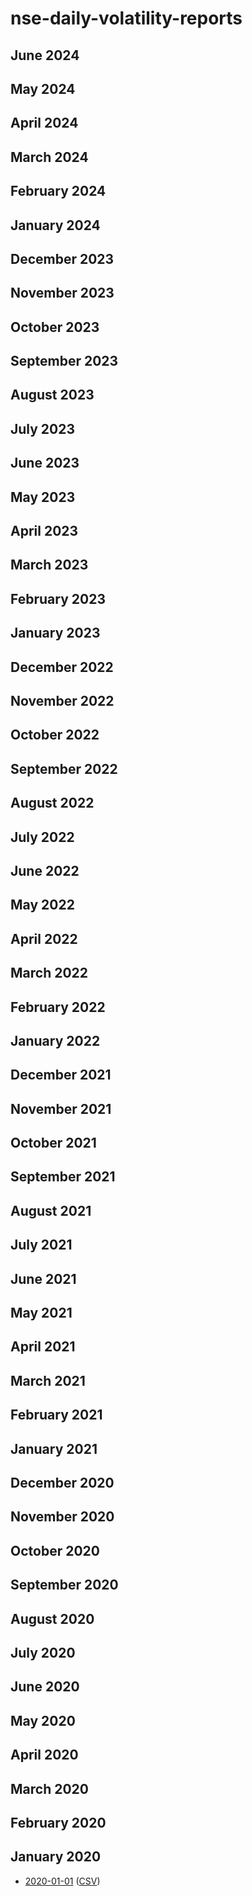 
# nse-daily-volatility-reports

## June 2024




## May 2024




## April 2024




## March 2024




## February 2024




## January 2024




## December 2023




## November 2023




## October 2023




## September 2023




## August 2023




## July 2023




## June 2023




## May 2023




## April 2023




## March 2023




## February 2023




## January 2023




## December 2022




## November 2022




## October 2022




## September 2022




## August 2022




## July 2022




## June 2022




## May 2022




## April 2022




## March 2022




## February 2022




## January 2022




## December 2021




## November 2021




## October 2021




## September 2021




## August 2021




## July 2021




## June 2021




## May 2021




## April 2021




## March 2021




## February 2021




## January 2021




## December 2020




## November 2020




## October 2020




## September 2020




## August 2020




## July 2020




## June 2020




## May 2020




## April 2020




## March 2020




## February 2020




## January 2020

* [2020-01-01](2020/nse-daily-volatility-report-2020-01-01.md) ([CSV](2020/nse-daily-volatility-report-2020-01-01.csv))




